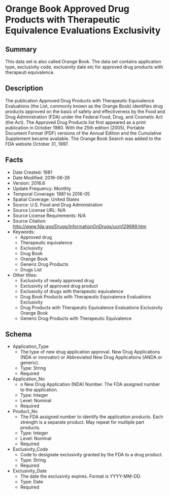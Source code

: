 # Orange Book Approved Drug Products with Therapeutic Equivalence Evaluations Exclusivity

## Summary
This data set is also called Orange Book. The data set contains application type, exclusivity code, exclusivity date etc for approved drug products with therapeuti equivalence.

## Description
The publication Approved Drug Products with Therapeutic Equivalence Evaluations (the List, commonly known as the Orange Book) identifies drug products approved on the basis of safety and effectiveness by the Food and Drug Administration (FDA) under the Federal Food, Drug, and Cosmetic Act (the Act). 
The Approved Drug Products list first appeared as a print publication in October 1980. With the 25th edition (2005), Portable Document Format (PDF) versions of the Annual Edition and the Cumulative Supplement became available.
The Orange Book Search was added to the FDA website October 31, 1997.

## Facts
- Date Created: 1981
- Date Modified: 2016-06-26
- Version: 2016.6
- Update Frequency: Monthly
- Temporal Coverage: 1981 to 2016-05
- Spatial Coverage: United States
- Source: U.S. Food and Drug Administration
- Source License URL: N/A
- Source License Requirements: N/A
- Source Citation: http://www.fda.gov/Drugs/InformationOnDrugs/ucm129689.htm
- Keywords:
  - Approved drug
  - Therapeutic equivalence
  - Exclusivity
  - Drug Book
  - Orange Book
  - Generic Drug Products
  - Drugs List
- Other titles:
  - Exclusivity of newly approved drug
  - Exclusivity of approved drug product
  - Exclusivity of drugs with therapeutic equivalence
  - Drug Book Products with Therapeutic Equivalence Evaluations Exclusivity
  - Drug Products with Therapeutic Equivalence Evaluations Exclusivity Orange Book
  - Generic Drug Products with Therapeutic Equivalence 
  
## Schema
- Application_Type
  - The type of new drug application approval. New Drug Applications (NDA or innovator) or Abbreviated New Drug Applications (ANDA or generic).
  - Type: String
  - Required
- Application_No
  - o	New Drug Application (NDA) Number. The FDA assigned number to the application.
  - Type: Integer
  - Level: Nominal
  - Required
- Product_No
  - The FDA assigned number to identify the application products. Each strength is a separate product.  May repeat for multiple part products.
  - Type: Integer
  - Level: Nominal
  - Required
- Exclusivity_Code
  - Code to designate exclusivity granted by the FDA to a drug product.
  - Type: String
  - Required
- Exclusivity_Date
  - The date the exclusivity expires. Format is YYYY-MM-DD.
  - Type: Date
  - Required

